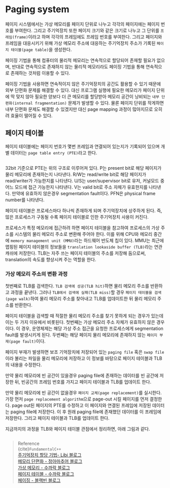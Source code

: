 # Paging system
페이지 시스템에서는 가상 메모리를 페이지 단위로 나누고 각각의 페이지에는 페이지 번호를 부여한다. 그리고 주기억장치 또한 페이지 크기와 같은 크기로 나누고 그 단위를 `프레임(frame)`이라고 하며 각각의 프레임에도 프레임 번호를 부여한다. 그리고 페이지와 프레임을 대응시키기 위해 가상 메모리 주소에 대응하는 주기억장치 주소가 기록된 `페이지 테이블(page table)`을 생성한다. 

페이징 기법을 통해 컴퓨터의 물리적 메모리는 연속적으로 할당되어 존재할 필요가 없으며, 반대로 연속적으로 존재하지 않는 물리적 메모리라도 페이징 기법을 통해 연속적으로 존재하는 것처럼 이용할 수 있다.

페이징 기법을 사용하면 연속적이지 않은 주기억장치의 공간도 활용할 수 있기 때문에 외부 단편화 문제를 해결할 수 있다. 대신 프로그램 실행에 필요한 메모리가 페이지 단위에 딱 맞지 않아 필요한 양보다 더 큰 메모리를 할당받아 메모리 공간이 낭비되는 `내부 단편화(internal fragmentation)` 문제가 발생할 수 있다. 물론 페이지 단위를 작게하면 내부 단편화 문제도 해결할 수 있겠지만 대신 page mapping 과정이 많아지므로 오히려 효율이 떨어질 수 있다. 

## 페이지 테이블

페이지 테이블에는 페이지 번호가 몇번 프레임과 연결되어 있는지가 기록되어 있으며 개별 데이터는 `page table entry (PTE)`라고 한다.

```{figure} _image/0201.png
```

32bit 기준으로 PTE는 위의 구조로 이루어져 있다. P는 present bit로 해당 페이지가 물리 메모리에 존재하는지 나타낸다. R/W는 read/write bit로 해당 페이지가 read/writer가 가능한지를 나타낸다. U/S는 user/supervisor bit로 유저, 커널모드 중 어느 모드에 접근 가능한지 나타낸다. V는 valid bit로 주소 자체가 유효한지를 나타낸다. 만약에 유효하지 않은경우 segmentation fault이다. PFN은 physical frame number를 나타낸다.

페이지 테이블은 프로세스마다 하나씩 존재하게 되며 주기억장치에 상주하게 된다. 즉, 많은 프로세스가 구동될 수록 페이지 테이블로 인한 주기억장치 사용이 커진다.

프로세스가 특정 메모리에 접근하려 하면 페이지 테이블을 참고하여 프로세스의 가상 주소를 시스템의 물리 메모리 주소로 변환해 주어야 한다. 이를 위해 CPU와 메모리 중간에 `memory management unit (MMU)`라는 하드웨어 반도체 칩이 있다. MMU는 최근에 맵핑된 페이지 테이블의 정보들을 `translation lookaside buffer (TLB)`라는 연관 캐쉬에 저장한다. TLB는 자주 쓰는 페이지 테이블의 주소를 저장해 둠으로써, translation의 속도를 향상시켜 주는 역할을 한다.

### 가상 메모리 주소의 변환 과정
첫번째로 TLB를 검색한다. `TLB 검색에 성공(TLB hit)`하면 물리 메모리 주소를 반환하고 과정을 끝낸다. 그러나 `TLB에서 검색에 실패(TLB miss)`할 경우 `페이지 테이블을 검색(page walk)`하여 물리 메모리 주소를 찾아내고 TLB를 업데이트한 뒤 물리 메모리 주소를 반환한다. 

페이지 테이블을 검색할 때 적절한 물리 메모리 주소를 찾기 못하게 되는 경우가 있는데 이는 두 가지 이유에서 비롯된다. 첫번째는 가상 메모리 주소 자체가 유효하지 않은 경우이다. 이 경우, 운영체제는 해당 가상 주소 접근을 요청한 프로세스에게 segmentation fault를 발생시키게 된다. 두번째는 해당 페이지 물리 메모리에 존재하지 않는 `페이지 부재(page fault)`이다. 

페이지 부재가 발생하면 보조 기억장치에 저장되어 있는 `paging file` 혹은 `swap file`이라 불리는 파일을 물리 메모리에 저장하고 이 정보를 바탕으로 페이지 테이블과 TLB의 내용을 수정한다.

만약 물리 메모리에 빈 공간이 있을경우 paging file에 존재하는 데이터를 빈 공간에 저장한 뒤, 빈공간의 프레임 번호를 가지고 페이지 테이블과 TLB를 업데이트 한다.

만약 물리 메모리에 빈 공간이 없을경우 `페이지 교체(page replacement)`를 실시한다. 가장 먼저 `page replacement algorithm`으로 page-out 시킬 페이지를 먼저 결정한다. page out된 페이지의 PTE를 수정하고 이 페이지와 연결된 프레임에 저장된 데이터는 paging file에 저장한다. 이 후 원래 paging file에 존재했던 데이터를 이 프레임에 저장한다. 그리고 페이지 테이블과 TLB를 업데이트 한다.


지금까지의 과정을 TLB와 페이지 테이블 관점에서 정리하면, 아래 그림과 같다.

```{figure} _image/0202.png
```

> Reference  
> {cite}`FundamentalC++`  
[주기억장치 할당 기법- Libi 블로그](https://sorjfkrh5078.tistory.com/49)  
[메모리 단편화 - 정아마추어 블로그](https://jeong-pro.tistory.com/91)  
[가상 메모리 - 수까락 블로그](http://sweeper.egloos.com/2988689)  
[페이지 테이블 - 수까락 블로그](http://sweeper.egloos.com/2988646)  
[페이징 - 블랙빈 블로그](https://bb-library.tistory.com/65)  